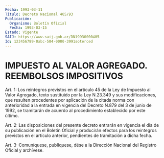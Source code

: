```yaml
---
Fecha: 1993-03-11
Título: Decreto Nacional 405/93
Publicación:
  Organismo: Boletín Oficial
  Fecha: 1993-03-15
Estado: Vigente
SAIJ: https://www.saij.gob.ar/DN19930000405
Id: 123456789-0abc-504-0000-3991soterced
---
```

# IMPUESTO AL VALOR AGREGADO. REEMBOLSOS IMPOSITIVOS

<a id="1"></a>
Art. 1: Los reintegros previstos en el artículo 45 de la Ley de Impuesto  al Valor Agregado, texto sustituido por la Ley N.23.349 y sus modificaciones,  que  resulten procedentes por aplicación de la citada norma con anterioridad  a la entrada en vigencia del Decreto N.879  del  3  de  junio  de  1992, se  tramitarán  de  acuerdo  al procedimiento establecido por este último.

<a id="2"></a>
Art.  2:  Las  disposiciones  del presente decreto entrarán en vigencia  el  día  de  su  publicación  en  el  Boletín  Oficial  y producirán  efectos para los reintegros previstos  en  el  artículo anterior, pendientes de tramitación a dicha fecha.

<a id="3"></a>
Art.  3: Comuníquese, publíquese, dése a la Dirección Nacional del Registro Oficial y archívese.